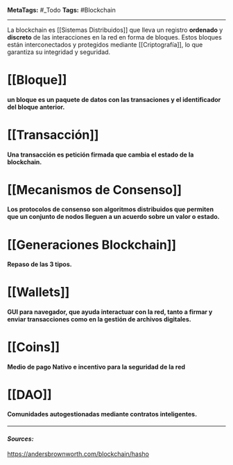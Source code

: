 **MetaTags:** #_Todo
**Tags:** #Blockchain 
- - -

La blockchain es [[Sistemas Distribuidos]] que lleva un registro **ordenado** y **discreto** de las interacciones en la red en forma de bloques. Estos bloques están interconectados y protegidos mediante [[Criptografía]], lo que garantiza su integridad y seguridad.

# [[Bloque]]
#### un bloque es un paquete de datos con las transaciones y el identificador del bloque anterior.
# [[Transacción]]
#### Una transacción es petición firmada que cambia el estado de la blockchain.

# [[Mecanismos de Consenso]]
#### Los protocolos de consenso son algoritmos distribuidos que permiten que un conjunto de nodos lleguen a un acuerdo sobre un valor o estado.

#  [[Generaciones Blockchain]]
#### Repaso de las 3 tipos.

# [[Wallets]]
#### GUI para navegador, que ayuda interactuar con la red, tanto a  firmar y enviar transacciones como en la gestión de archivos digitales.

# [[Coins]]
#### Medio de pago **Nativo** e incentivo para la seguridad de la red

# [[DAO]]
#### Comunidades autogestionadas mediante contratos inteligentes.  

- - - 
#### ***Sources:***
https://andersbrownworth.com/blockchain/hasho